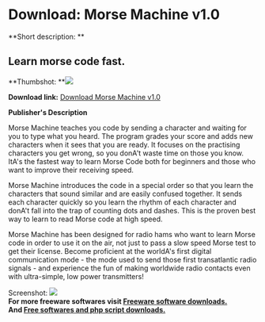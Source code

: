 # Download: Morse Machine v1.0

**Short description: **

## Learn morse code fast.

  
**Thumbshot: **![](http://www.freewarefiles.com/screenshot/morsemachine_md.gif)   
  
**Download link:** [Download Morse Machine v1.0](http://freesoftwares.boysofts.com/Morse-Machine-V_program_37553.html)  
  

**Publisher's Description**  
  

Morse Machine teaches you code by sending a character and waiting for you to
type what you heard. The program grades your score and adds new characters
when it sees that you are ready. It focuses on the practising characters you
get wrong, so you donA't waste time on those you know. ItA's the fastest way
to learn Morse Code both for beginners and those who want to improve their
receiving speed.

Morse Machine introduces the code in a special order so that you learn the
characters that sound similar and are easily confused together. It sends each
character quickly so you learn the rhythm of each character and donA't fall
into the trap of counting dots and dashes. This is the proven best way to
learn to read Morse code at high speed.

Morse Machine has been designed for radio hams who want to learn Morse code in
order to use it on the air, not just to pass a slow speed Morse test to get
their license. Become proficient at the worldA's first digital communication
mode - the mode used to send those first transatlantic radio signals - and
experience the fun of making worldwide radio contacts even with ultra-simple,
low power transmitters!

  
  
Screenshot: ![](http://www.freewarefiles.com/screenshot/morsemachine.gif)  
**For more freeware softwares visit [Freeware software downloads.](http://freesoftwares.boysofts.com/)**   
**And [Free softwares and php script downloads.](http://www.boysofts.com/)**

